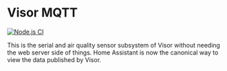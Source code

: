 # Visor MQTT

[![Node.js CI](https://github.com/kylehovey/visor-mqtt/actions/workflows/lint.yml/badge.svg)](https://github.com/kylehovey/visor-mqtt/actions/workflows/lint.yml)

This is the serial and air quality sensor subsystem of Visor without needing the web server side of things. Home Assistant is now the canonical way to view the data published by Visor.
